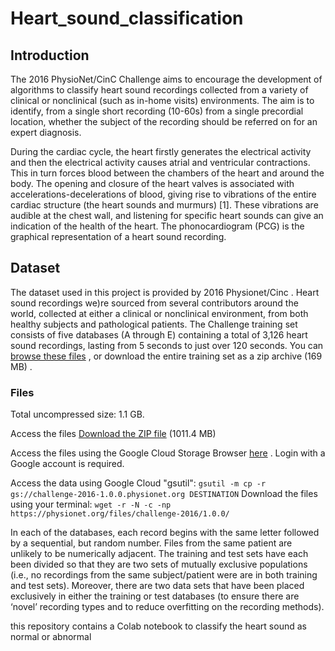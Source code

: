 # Heart_sound_classification

## Introduction

The 2016 PhysioNet/CinC Challenge aims to encourage the development of algorithms to classify heart sound recordings collected from a variety of clinical or nonclinical (such as in-home visits) environments. The aim is to identify, from a single short recording (10-60s) from a single precordial location, whether the subject of the recording should be referred on for an expert diagnosis.

During the cardiac cycle, the heart firstly generates the electrical activity and then the electrical activity causes atrial and ventricular contractions. This in turn forces blood between the chambers of the heart and around the body. The opening and closure of the heart valves is associated with accelerations-decelerations of blood, giving rise to vibrations of the entire cardiac structure (the heart sounds and murmurs) [1]. These vibrations are audible at the chest wall, and listening for specific heart sounds can give an indication of the health of the heart. The phonocardiogram (PCG) is the graphical representation of a heart sound recording. 

## Dataset

The dataset used in this project is provided by 2016 Physionet/Cinc . 
Heart sound recordings we)re sourced from several contributors around the world, collected at either a clinical or nonclinical environment, from both healthy subjects and pathological patients. The Challenge training set consists of five databases (A through E) containing a total of 3,126 heart sound recordings, lasting from 5 seconds to just over 120 seconds. You can [browse these files](https://physionet.org/content/challenge-2016/#files)  , or download the entire training set as a zip archive (169 MB) .

### Files
Total uncompressed size: 1.1 GB.

Access the files
[Download the ZIP file](https://physionet.org/static/published-projects/challenge-2016/classification-of-heart-sound-recordings-the-physionet-computing-in-cardiology-challenge-2016-1.0.0.zip) (1011.4 MB)

Access the files using the Google Cloud Storage Browser [here](https://console.cloud.google.com/storage/browser/challenge-2016-1.0.0.physionet.org/)  . Login with a Google account is required.


Access the data using Google Cloud "gsutil": `gsutil -m cp -r gs://challenge-2016-1.0.0.physionet.org DESTINATION`
Download the files using your terminal: `wget -r -N -c -np https://physionet.org/files/challenge-2016/1.0.0/`


In each of the databases, each record begins with the same letter followed by a sequential, but random number. Files from the same patient are unlikely to be numerically adjacent. The training and test sets have each been divided so that they are two sets of mutually exclusive populations (i.e., no recordings from the same subject/patient were are in both training and test sets). Moreover, there are two data sets that have been placed exclusively in either the training or test databases (to ensure there are ‘novel’ recording types and to reduce overfitting on the recording methods). 






this repository contains a Colab notebook to classify the heart sound as normal or abnormal
